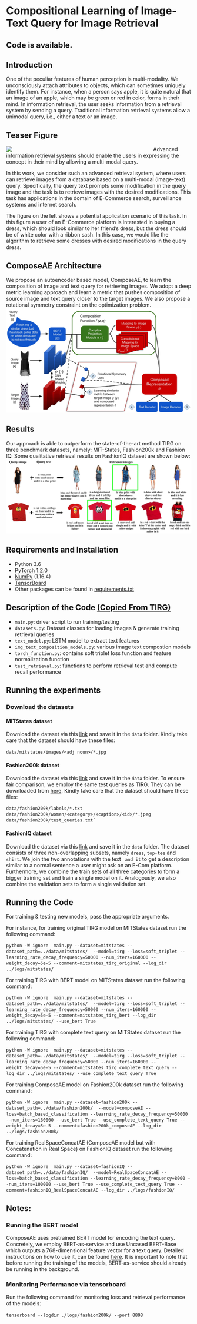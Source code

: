 # Compositional Learning of Image-Text Query for Image Retrieval 
## Code is available.

## Introduction

One of the peculiar features of human perception is multi-modality. We unconsciously attach attributes to objects, which can sometimes uniquely identify them. 
For instance, when a person says apple, it is quite natural that an image of an apple, which may be green or red in color, forms in their mind. 
In information retrieval, the user seeks information from a retrieval system by sending a query. Traditional information retrieval systems allow a unimodal query, i.e., either a text or an image.

## Teaser Figure 

<img align="left" src="https://github.com/ecom-research/ComposeAE/blob/master/Teaser_v3.jpg" width="400">

Advanced information retrieval systems should enable the users in expressing the concept in their mind by allowing a multi-modal query.

In this work, we consider such an advanced retrieval system, where users can retrieve images from a database based on a multi-modal (image-text) query. 
Specifically, the query text prompts some modification in the query image and the task is to retrieve images with the desired modifications. This task has applications in the domain of E-Commerce search, surveillance systems and internet search.

The figure on the left shows a potential application scenario of this task.
In this figure a user of an E-Commerce platform is interested in buying a dress, which should look similar to her friend’s dress, but the dress should be of white color with a ribbon sash. In this case, we would like the algorithm to retrieve some dresses with desired modifications in the query dress. 

## ComposeAE Architecture 
We propose an autoencoder based model, ComposeAE, to learn the composition of image and text query
for retrieving images. We adopt a deep metric learning approach and learn a metric that pushes composition
of source image and text query closer to the target images. We also propose a rotational symmetry constraint
on the optimization problem. 
![Method](ComposeNet_final.jpg)

## Results
Our approach is able to outperform the state-of-the-art method TIRG on three benchmark datasets, namely: MIT-States, Fashion200k and Fashion IQ. 
Some qualitative retrieval results on FashionIQ dataset are shown below:
![Qual](FIQ_Retrieval.jpg)

## Requirements and Installation
* Python 3.6
* [PyTorch](http://pytorch.org/) 1.2.0
* [NumPy](http://www.numpy.org/) (1.16.4)
* [TensorBoard](https://github.com/TeamHG-Memex/tensorboard_logger)
* Other packages can be found in [requirements.txt](https://github.com/ecom-research/ComposeAE/blob/master/requirements.txt)


## Description of the Code [(Copied From TIRG)](https://github.com/google/tirg/edit/master/README.md)

- `main.py`: driver script to run training/testing
- `datasets.py`: Dataset classes for loading images & generate training retrieval queries
- `text_model.py`: LSTM model to extract text features
- `img_text_composition_models.py`: various image text compostion models 
- `torch_function.py`: contains soft triplet loss function and feature normalization function
- `test_retrieval.py`: functions to perform retrieval test and compute recall performance

## Running the experiments 

### Download the datasets
#### MITStates dataset

Download the dataset via this [link](http://web.mit.edu/phillipi/Public/states_and_transformations/index.html) and save it in the ``data`` folder. Kindly take care that the dataset should have these files:

```data/mitstates/images/<adj noun>/*.jpg```


#### Fashion200k dataset

Download the dataset via this [link](https://github.com/xthan/fashion-200k) and save it in the ``data`` folder.
To ensure fair comparison, we employ the same test queries as TIRG. They can be downloaded from [here](https://storage.googleapis.com/image_retrieval_css/test_queries.txt). Kindly take care that the dataset should have these files:

```
data/fashion200k/labels/*.txt
data/fashion200k/women/<category>/<caption>/<id>/*.jpeg
data/fashion200k/test_queries.txt`
```

#### FashionIQ dataset

Download the dataset via this [link](https://github.com/XiaoxiaoGuo/fashion-iq) and save it in the ``data`` folder.
The dataset consists of three non-overlapping subsets, namely `dress`, `top-tee` and `shirt`. 
We join the two annotations with the text ` and it` to get a description similar to a normal sentence a user might ask on an E-Com platform. 
Furthermore, we combine the train sets of all three categories to form a bigger training set and train a single model on it. 
Analogously, we also combine the validation sets to form a single validation set. 

## Running the Code

For training & testing new models, pass the appropriate arguments. 

For instance, for training original TIRG model on MITStates dataset run the following command:

```
python -W ignore  main.py --dataset=mitstates --dataset_path=../data/mitstates/  --model=tirg --loss=soft_triplet --learning_rate_decay_frequency=50000 --num_iters=160000 --weight_decay=5e-5 --comment=mitstates_tirg_original --log_dir ../logs/mitstates/
```

For training TIRG with BERT model on MITStates dataset run the following command:

```
python -W ignore  main.py --dataset=mitstates --dataset_path=../data/mitstates/  --model=tirg --loss=soft_triplet --learning_rate_decay_frequency=50000 --num_iters=160000 --weight_decay=5e-5 --comment=mitstates_tirg_bert --log_dir ../logs/mitstates/ --use_bert True
```

For training TIRG with complete text query on MITStates dataset run the following command:

```
python -W ignore  main.py --dataset=mitstates --dataset_path=../data/mitstates/  --model=tirg --loss=soft_triplet --learning_rate_decay_frequency=50000 --num_iters=160000 --weight_decay=5e-5 --comment=mitstates_tirg_complete_text_query --log_dir ../logs/mitstates/ --use_complete_text_query True 
```

For training ComposeAE model on Fashion200k dataset run the following command:

```
python -W ignore  main.py --dataset=fashion200k --dataset_path=../data/fashion200k/  --model=composeAE --loss=batch_based_classification --learning_rate_decay_frequency=50000 --num_iters=160000 --use_bert True --use_complete_text_query True --weight_decay=5e-5 --comment=fashion200k_composeAE --log_dir ../logs/fashion200k/
```

For training RealSpaceConcatAE (ComposeAE model but with Concatenation in Real Space) on FashionIQ dataset run the following command:

```
python -W ignore  main.py --dataset=fashionIQ --dataset_path=../data/fashionIQ/  --model=RealSpaceConcatAE --loss=batch_based_classification --learning_rate_decay_frequency=8000 --num_iters=100000 --use_bert True --use_complete_text_query True --comment=fashionIQ_RealSpaceConcatAE --log_dir ../logs/fashionIQ/
```

## Notes:
### Running the BERT model
ComposeAE uses pretrained BERT model for encoding the text query. 
Concretely, we employ BERT-as-service and use Uncased BERT-Base which outputs a 768-dimensional feature vector for a text query. 
Detailed instructions on how to use it, can be found [here](https://github.com/hanxiao/bert-as-service).
It is important to note that before running the training of the models, BERT-as-service should already be running in the background.

### Monitoring Performance via tensorboard
Run the following command for monitoring loss and retrieval performance of the models:

```tensorboard --logdir ./logs/fashion200k/ --port 8898```













